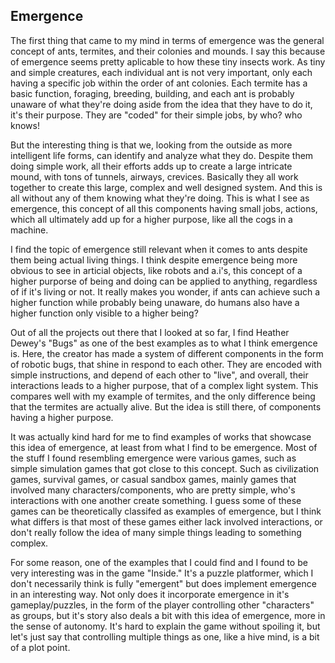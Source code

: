 ## Emergence

The first thing that came to my mind in terms of emergence was the general concept of ants, termites, and their colonies and mounds. I say this because of emergence seems pretty aplicable to how these tiny insects work. As tiny and simple creatures, each individual ant is not very important, only each having a specific job within the order of ant colonies. Each termite has a basic function, foraging, breeding, building, and each ant is probably unaware of what they're doing aside from the idea that they have to do it, it's their purpose. They are "coded" for their simple jobs, by who? who knows! 

But the interesting thing is that we, looking from the outside as more intelligent life forms, can identify and analyze what they do. Despite them doing simple work, all their efforts adds up to create a large intricate mound, with tons of tunnels, airways, crevices. Basically they all work together to create this large, complex and well designed system. And this is all without any of them knowing what they're doing. This is what I see as emergence, this concept of all this components having small jobs, actions, which all ultimately add up for a higher purpose, like all the cogs in a machine.

I find the topic of emergence still relevant when it comes to ants despite them being actual living things. I think despite emergence being more obvious to see in articial objects, like robots and a.i's, this concept of a higher purporse of being and doing can be applied to anything, regardless of if it's living or not. It really makes you wonder, if ants can achieve such a higher function while probably being unaware, do humans also have a higher function only visible to a higher being?


Out of all the projects out there that I looked at so far, I find Heather Dewey's "Bugs" as one of the best examples as to what I think emergence is. Here, the creator has made a system of different components in the form of robotic bugs, that shine in respond to each other. They are encoded with simple instructions, and depend of each other to "live", and overall, their interactions leads to a higher purpose, that of a complex light system. This compares well with my example of termites, and the only difference being that the termites are actually alive. But the idea is still there, of components having a higher purpose.


It was actually kind hard for me to find examples of works that showcase this idea of emergence, at least from what I find to be emergence. Most of the stuff I found resembling emergence were various games, such as simple simulation games that got close to this concept. Such as civilization games, survival games, or casual sandbox games, mainly games that involved many characters/components, who are pretty simple, who's interactions with one another create something. I guess some of these games can be theoretically classifed as examples of emergence, but I think what differs is that most of these games either lack involved interactions, or don't really follow the idea of many simple things leading to something complex. 

For some reason, one of the examples that I could find and I found to be very interesting was in the game "Inside." It's a puzzle platformer, which I don't necessarily think is fully "emergent" but does implement emergence in an interesting way. Not only does it incorporate emergence in it's gameplay/puzzles, in the form of the player controlling other "characters" as groups, but it's story also deals a bit with this idea of emergence, more in the sense of autonomy. It's hard to explain the game without spoiling it, but let's just say that controlling multiple things as one, like a hive mind, is a bit of a plot point.



